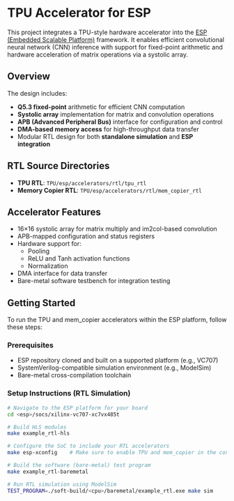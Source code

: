 # TPU Accelerator for ESP

This project integrates a TPU-style hardware accelerator into the [ESP (Embedded Scalable Platform)](https://www.esp.cs.columbia.edu/) framework. It enables efficient convolutional neural network (CNN) inference with support for fixed-point arithmetic and hardware acceleration of matrix operations via a systolic array.

## Overview

The design includes:

- **Q5.3 fixed-point** arithmetic for efficient CNN computation
- **Systolic array** implementation for matrix and convolution operations
- **APB (Advanced Peripheral Bus)** interface for configuration and control
- **DMA-based memory access** for high-throughput data transfer
- Modular RTL design for both **standalone simulation** and **ESP integration**

## RTL Source Directories

- **TPU RTL**: `TPU/esp/accelerators/rtl/tpu_rtl`
- **Memory Copier RTL**: `TPU/esp/accelerators/rtl/mem_copier_rtl`

## Accelerator Features

- 16×16 systolic array for matrix multiply and im2col-based convolution
- APB-mapped configuration and status registers
- Hardware support for:
  - Pooling
  - ReLU and Tanh activation functions
  - Normalization
- DMA interface for data transfer
- Bare-metal software testbench for integration testing

## Getting Started

To run the TPU and mem_copier accelerators within the ESP platform, follow these steps:

### Prerequisites

- ESP repository cloned and built on a supported platform (e.g., VC707)
- SystemVerilog-compatible simulation environment (e.g., ModelSim)
- Bare-metal cross-compilation toolchain

### Setup Instructions (RTL Simulation)

```bash
# Navigate to the ESP platform for your board
cd <esp>/socs/xilinx-vc707-xc7vx485t

# Build HLS modules 
make example_rtl-hls

# Configure the SoC to include your RTL accelerators
make esp-xconfig    # Make sure to enable TPU and mem_copier in the config menu

# Build the software (bare-metal) test program
make example_rtl-baremetal

# Run RTL simulation using ModelSim
TEST_PROGRAM=./soft-build/<cpu>/baremetal/example_rtl.exe make sim
 